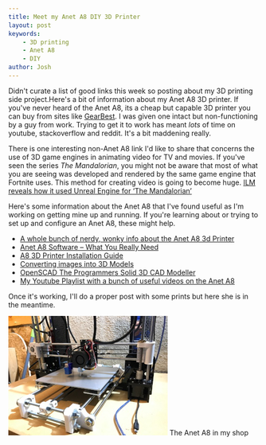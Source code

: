 ```yaml
---
title: Meet my Anet A8 DIY 3D Printer
layout: post
keywords:
    - 3D printing
    - Anet A8
    - DIY
author: Josh
---
```

Didn't curate a list of good links this week so posting about my 3D printing side project.Here's a bit of information about my Anet A8 3D printer. If you've never heard of the Anet A8, its a cheap but capable 3D printer you can buy from sites like <a href="https://www.gearbest.com/sale/anet-a8/" target="_blank">GearBest</a>. I was given one intact but non-functioning by a guy from work. Trying to get it to work has meant *lots* of time on youtube, stackoverflow and reddit. It's a bit maddening really.

There is one interesting non-Anet A8 link I'd like to share that concerns the use of 3D game engines in animating video for TV and movies. If you've seen the series *The Mandalorian*, you might not be aware that most of what you are seeing was developed and rendered by the same game engine that Fortnite uses. This method for creating video is going to become huge. <a href="https://venturebeat.com/2020/02/20/ilm-reveals-how-it-used-unreal-engine-for-the-mandalorian/" target="_blank">ILM reveals how it used Unreal Engine for ‘The Mandalorian’</a>

Here's some information about the Anet A8 that I've found useful as I'm working on getting mine up and running. If you're learning about or trying to set up and configure an Anet A8, these might help.

- <a href="https://3dprint.wiki/reprap/anet/a8#additional_assembly_instructions" target="_blank">A whole bunch of nerdy, wonky info about the Anet A8 3d Printer</a>
- <a href="https://m.all3dp.com/2/anet-a8-software-what-you-really-need/" target="_blank">Anet A8 Software – What You Really Need</a>
- <a href="https://www.china-gadgets.de/app/uploads/2016/11/A8-3D-Printer-Installation-Instructions-2016-6-30.pdf" target="_blank">A8 3D Printer Installation Guide</a>
- <a href="http://3dprintingsystems.com/converting-images-into-3d-models/" target="_blank">Converting images into 3D Models</a>
- <a href="http://www.openscad.org/" target="_blank">OpenSCAD The Programmers Solid 3D CAD Modeller</a>
- <a href="https://www.youtube.com/playlist?list=PLmphhfZ95CU5LwTh3Wfy6vz-9g1hzfhbW" target="_blank">My Youtube Playlist with a bunch of useful videos on the Anet A8</a>

Once it's working, I'll do a proper post with some prints but here she is in the meantime.

<picture>
  <source srcset="/assets/img/2020-02-22/anet_feb_22_800w.jpg" media="(min-width: 800px)" />
  <source srcset="/assets/img/2020-02-22/anet_feb_22_640w.jpg" media="(min-width: 640px)" />
  <source srcset="/assets/img/2020-02-22/anet_feb_22_480w.jpg" media="(min-width: 480px)" />
  <source srcset="/assets/img/2020-02-22/anet_feb_22_320w.jpg" media="(min-width: 320px)" />
  <img src="/assets/img/2020-02-22/anet_feb_22_320w.jpg" />
</picture>
<span class="figure-caption">The Anet A8 in my shop</span>

